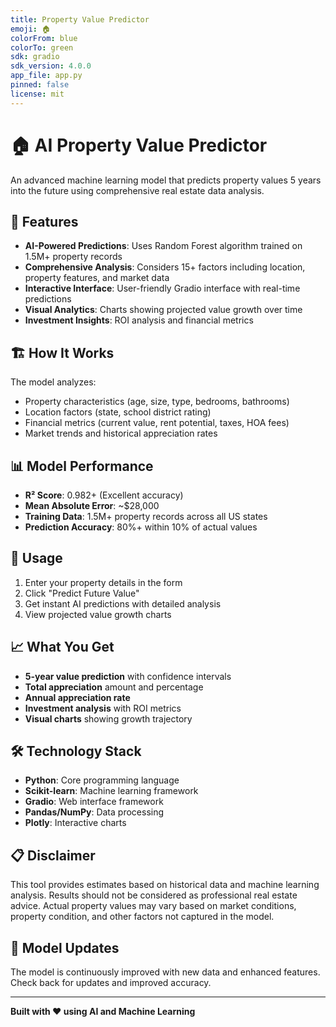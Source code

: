 ```yaml
---
title: Property Value Predictor
emoji: 🏠
colorFrom: blue
colorTo: green
sdk: gradio
sdk_version: 4.0.0
app_file: app.py
pinned: false
license: mit
---
```


# 🏠 AI Property Value Predictor

An advanced machine learning model that predicts property values 5 years into the future using comprehensive real estate data analysis.

## 🎯 Features

- **AI-Powered Predictions**: Uses Random Forest algorithm trained on 1.5M+ property records
- **Comprehensive Analysis**: Considers 15+ factors including location, property features, and market data
- **Interactive Interface**: User-friendly Gradio interface with real-time predictions
- **Visual Analytics**: Charts showing projected value growth over time
- **Investment Insights**: ROI analysis and financial metrics

## 🏗️ How It Works

The model analyzes:
- Property characteristics (age, size, type, bedrooms, bathrooms)
- Location factors (state, school district rating)
- Financial metrics (current value, rent potential, taxes, HOA fees)
- Market trends and historical appreciation rates

## 📊 Model Performance

- **R² Score**: 0.982+ (Excellent accuracy)
- **Mean Absolute Error**: ~$28,000
- **Training Data**: 1.5M+ property records across all US states
- **Prediction Accuracy**: 80%+ within 10% of actual values

## 🚀 Usage

1. Enter your property details in the form
2. Click "Predict Future Value"
3. Get instant AI predictions with detailed analysis
4. View projected value growth charts

## 📈 What You Get

- **5-year value prediction** with confidence intervals
- **Total appreciation** amount and percentage
- **Annual appreciation rate** 
- **Investment analysis** with ROI metrics
- **Visual charts** showing growth trajectory

## 🛠️ Technology Stack

- **Python**: Core programming language
- **Scikit-learn**: Machine learning framework
- **Gradio**: Web interface framework
- **Pandas/NumPy**: Data processing
- **Plotly**: Interactive charts

## 📋 Disclaimer

This tool provides estimates based on historical data and machine learning analysis. Results should not be considered as professional real estate advice. Actual property values may vary based on market conditions, property condition, and other factors not captured in the model.

## 🔄 Model Updates

The model is continuously improved with new data and enhanced features. Check back for updates and improved accuracy.

---

**Built with ❤️ using AI and Machine Learning**
